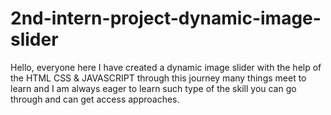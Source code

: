 # 2nd-intern-project-dynamic-image-slider
Hello, everyone here I have created a dynamic image slider with the help of the HTML CSS &amp; JAVASCRIPT through this journey  many things meet to learn and I am always eager to learn such type of the skill you can go through and can get access approaches.
